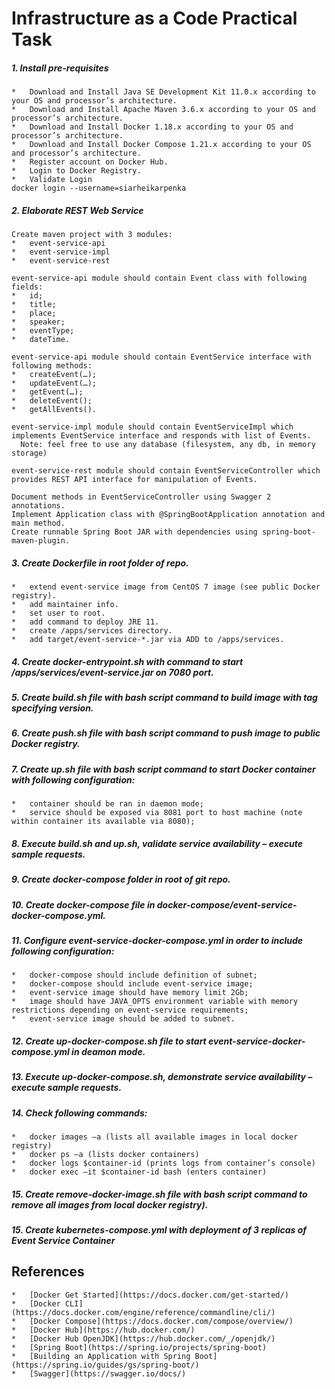 # Infrastructure as a Code Practical Task 

##### 1. Install pre-requisites	
	*	Download and Install Java SE Development Kit 11.0.x according to your OS and processor’s architecture.
	*	Download and Install Apache Maven 3.6.x according to your OS and processor’s architecture.
	*	Download and Install Docker 1.18.x according to your OS and processor’s architecture.
	*	Download and Install Docker Compose 1.21.x according to your OS and processor’s architecture.
	*	Register account on Docker Hub.
	*	Login to Docker Registry.
	*   Validate Login
	docker login --username=siarheikarpenka

##### 2. Elaborate REST Web Service
	Create maven project with 3 modules:
	*	event-service-api
	*	event-service-impl
	*	event-service-rest
    
    event-service-api module should contain Event class with following fields:
	*	id;
	*	title;
	*	place;
	*	speaker;
	*	eventType;
	*	dateTime.
    
    event-service-api module should contain EventService interface with following methods:
	*	createEvent(…);
	*	updateEvent(…);
	*	getEvent(…);
	*	deleteEvent();
	*	getAllEvents().
    
    event-service-impl module should contain EventServiceImpl which implements EventService interface and responds with list of Events.
      Note: feel free to use any database (filesystem, any db, in memory storage)
    
    event-service-rest module should contain EventServiceController which provides REST API interface for manipulation of Events.
    
    Document methods in EventServiceController using Swagger 2 annotations.
    Implement Application class with @SpringBootApplication annotation and main method.
    Create runnable Spring Boot JAR with dependencies using spring-boot-maven-plugin.

##### 3.	Create Dockerfile in root folder of repo.
	*	extend event-service image from CentOS 7 image (see public Docker registry).
	*	add maintainer info.
	*	set user to root.
	*	add command to deploy JRE 11.
	*	create /apps/services directory.
	*	add target/event-service-*.jar via ADD to /apps/services.

##### 4.	Create docker-entrypoint.sh with command to start /apps/services/event-service.jar on 7080 port.

##### 5.	Create build.sh file with bash script command to build image with tag specifying version.

##### 6.	Create push.sh file with bash script command to push image to public Docker registry.

##### 7.	Create up.sh file with bash script command to start Docker container with following configuration:
	*	container should be ran in daemon mode;
	*	service should be exposed via 8081 port to host machine (note within container its available via 8080);

##### 8.	Execute build.sh and up.sh, validate service availability – execute sample requests.

##### 9.	Create docker-compose folder in root of git repo.

##### 10.	Create docker-compose file in docker-compose/event-service-docker-compose.yml.

##### 11.	Configure event-service-docker-compose.yml in order to include following configuration:
	*	docker-compose should include definition of subnet;
	*	docker-compose should include event-service image;
	*	event-service image should have memory limit 2Gb;
	*	image should have JAVA_OPTS environment variable with memory restrictions depending on event-service requirements;
	*	event-service image should be added to subnet.

##### 12.	Create up-docker-compose.sh file to start event-service-docker-compose.yml in deamon mode.

##### 13.	Execute up-docker-compose.sh, demonstrate service availability – execute sample requests.

##### 14.	Check following commands:
	*	docker images –a (lists all available images in local docker registry)
	*	docker ps –a (lists docker containers)
	*	docker logs $container-id (prints logs from container’s console)
	*	docker exec –it $container-id bash (enters container)

##### 15.	Create remove-docker-image.sh file with bash script command to remove all images from local docker registry).

##### 15.	Create kubernetes-compose.yml with deployment of 3 replicas of Event Service Container


## References
	*	[Docker Get Started](https://docs.docker.com/get-started/)
	*	[Docker CLI](https://docs.docker.com/engine/reference/commandline/cli/)
	*	[Docker Compose](https://docs.docker.com/compose/overview/)
	*	[Docker Hub](https://hub.docker.com/)
	*	[Docker Hub OpenJDK](https://hub.docker.com/_/openjdk/)
	*	[Spring Boot](https://spring.io/projects/spring-boot)
	*	[Building an Application with Spring Boot](https://spring.io/guides/gs/spring-boot/)
	*	[Swagger](https://swagger.io/docs/)